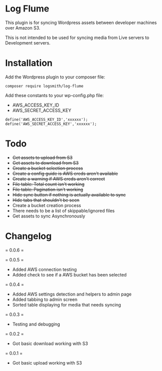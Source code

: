 # Log Flume

This plugin is for syncing Wordpress assets between developer machines over Amazon S3.

This is not intended to be used for syncing media from Live servers to Development servers.

# Installation

Add the Wordpress plugin to your composer file:

```
composer require logsmith/log-flume
```

Add these constants to your wp-config.php file:

- AWS_ACCESS_KEY_ID
- AWS_SECRET_ACCESS_KEY

```
define('AWS_ACCESS_KEY_ID','xxxxxx');
define('AWS_SECRET_ACCESS_KEY','xxxxxx');
```

# Todo

- ~~Get assets to upload from S3~~
- ~~Get assets to download from S3~~
- ~~Create a bucket selection process~~
- ~~Create a config guide is AWS creds aren't available~~
- ~~Create a warning if AWS creds aren't correct~~
- ~~File table: Total count isn't working~~
- ~~File table: Pagination isn't working~~
- ~~Hide sync button if nothing is actually available to sync~~
- ~~Hide tabs that shouldn't be seen~~
- Create a bucket creation process
- There needs to be a list of skippable/ignored files
- Get assets to sync Asynchronously


# Changelog

= 0.0.6 =


= 0.0.5 =
* Added AWS connection testing
* Added check to see if a AWS bucket has been selected

= 0.0.4 =
* Added AWS settings detection and helpers to admin page
* Added tabbing to admin screen
* Sorted table displaying for media that needs syncing

= 0.0.3 =
* Testing and debugging

= 0.0.2 =
* Got basic download working with S3

= 0.0.1 =
* Got basic upload working with S3
